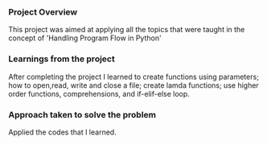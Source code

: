 ### Project Overview

 This project was aimed at applying all the topics that were taught in the concept of 'Handling Program Flow in Python'


### Learnings from the project

 After completing the project I learned to create functions using parameters; how to open,read, write and close a file; create lamda functions; use higher order functions, comprehensions, and if-elif-else loop.


### Approach taken to solve the problem

 Applied the codes that I learned.


